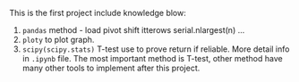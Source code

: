 This is the first project include knowledge blow:
1. `pandas` method - load pivot shift itterows serial.nlargest(n) ...
2. `ploty` to plot graph.
3. `scipy(scipy.stats)` T-test use to prove return if reliable.
More detail info in `.ipynb` file.
The most important method is T-test, other method have many other tools to implement after this project.
